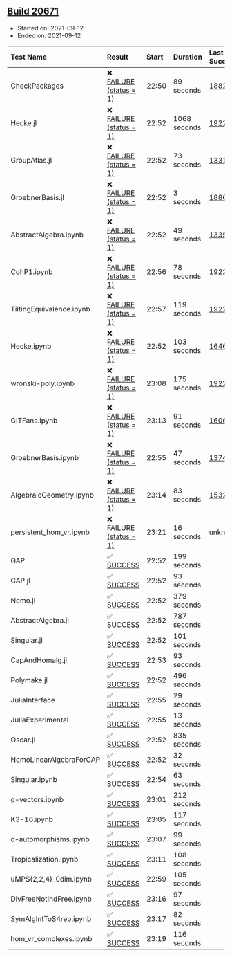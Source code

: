 ## [Build 20671](https://oscarci.mathematik.uni-kl.de/job/oscar/20671/)

* Started on: 2021-09-12
* Ended on: 2021-09-12

| Test Name    | Result | Start | Duration | Last Success | First Failure |
|:-------------|:-------|:------|:---------|:-------------|:--------------|
| CheckPackages | ❌ [FAILURE (status = 1)](https://oscarci.mathematik.uni-kl.de/job/oscar/20671/artifact/logs/build-20671/CheckPackages.log) | 22:50 | 89 seconds | [18822](https://oscarci.mathematik.uni-kl.de/job/oscar/18822/) | [18823](https://oscarci.mathematik.uni-kl.de/job/oscar/18823/) |
| Hecke.jl | ❌ [FAILURE (status = 1)](https://oscarci.mathematik.uni-kl.de/job/oscar/20671/artifact/logs/build-20671/Hecke.jl.log) | 22:52 | 1068 seconds | [19222](https://oscarci.mathematik.uni-kl.de/job/oscar/19222/) | [20152](https://oscarci.mathematik.uni-kl.de/job/oscar/20152/) |
| GroupAtlas.jl | ❌ [FAILURE (status = 1)](https://oscarci.mathematik.uni-kl.de/job/oscar/20671/artifact/logs/build-20671/GroupAtlas.jl.log) | 22:52 | 73 seconds | [13311](https://oscarci.mathematik.uni-kl.de/job/oscar/13311/) | [13312](https://oscarci.mathematik.uni-kl.de/job/oscar/13312/) |
| GroebnerBasis.jl | ❌ [FAILURE (status = 1)](https://oscarci.mathematik.uni-kl.de/job/oscar/20671/artifact/logs/build-20671/GroebnerBasis.jl.log) | 22:52 | 3 seconds | [18864](https://oscarci.mathematik.uni-kl.de/job/oscar/18864/) | [18865](https://oscarci.mathematik.uni-kl.de/job/oscar/18865/) |
| AbstractAlgebra.ipynb | ❌ [FAILURE (status = 1)](https://oscarci.mathematik.uni-kl.de/job/oscar/20671/artifact/logs/build-20671/AbstractAlgebra.ipynb.log) | 22:52 | 49 seconds | [13355](https://oscarci.mathematik.uni-kl.de/job/oscar/13355/) | [13356](https://oscarci.mathematik.uni-kl.de/job/oscar/13356/) |
| CohP1.ipynb | ❌ [FAILURE (status = 1)](https://oscarci.mathematik.uni-kl.de/job/oscar/20671/artifact/logs/build-20671/CohP1.ipynb.log) | 22:56 | 78 seconds | [19222](https://oscarci.mathematik.uni-kl.de/job/oscar/19222/) | [20152](https://oscarci.mathematik.uni-kl.de/job/oscar/20152/) |
| TiltingEquivalence.ipynb | ❌ [FAILURE (status = 1)](https://oscarci.mathematik.uni-kl.de/job/oscar/20671/artifact/logs/build-20671/TiltingEquivalence.ipynb.log) | 22:57 | 119 seconds | [19222](https://oscarci.mathematik.uni-kl.de/job/oscar/19222/) | [20152](https://oscarci.mathematik.uni-kl.de/job/oscar/20152/) |
| Hecke.ipynb | ❌ [FAILURE (status = 1)](https://oscarci.mathematik.uni-kl.de/job/oscar/20671/artifact/logs/build-20671/Hecke.ipynb.log) | 22:52 | 103 seconds | [16463](https://oscarci.mathematik.uni-kl.de/job/oscar/16463/) | [16464](https://oscarci.mathematik.uni-kl.de/job/oscar/16464/) |
| wronski-poly.ipynb | ❌ [FAILURE (status = 1)](https://oscarci.mathematik.uni-kl.de/job/oscar/20671/artifact/logs/build-20671/wronski-poly.ipynb.log) | 23:08 | 175 seconds | [19222](https://oscarci.mathematik.uni-kl.de/job/oscar/19222/) | [20152](https://oscarci.mathematik.uni-kl.de/job/oscar/20152/) |
| GITFans.ipynb | ❌ [FAILURE (status = 1)](https://oscarci.mathematik.uni-kl.de/job/oscar/20671/artifact/logs/build-20671/GITFans.ipynb.log) | 23:13 | 91 seconds | [16068](https://oscarci.mathematik.uni-kl.de/job/oscar/16068/) | [16069](https://oscarci.mathematik.uni-kl.de/job/oscar/16069/) |
| GroebnerBasis.ipynb | ❌ [FAILURE (status = 1)](https://oscarci.mathematik.uni-kl.de/job/oscar/20671/artifact/logs/build-20671/GroebnerBasis.ipynb.log) | 22:55 | 47 seconds | [13748](https://oscarci.mathematik.uni-kl.de/job/oscar/13748/) | [13749](https://oscarci.mathematik.uni-kl.de/job/oscar/13749/) |
| AlgebraicGeometry.ipynb | ❌ [FAILURE (status = 1)](https://oscarci.mathematik.uni-kl.de/job/oscar/20671/artifact/logs/build-20671/AlgebraicGeometry.ipynb.log) | 23:14 | 83 seconds | [15322](https://oscarci.mathematik.uni-kl.de/job/oscar/15322/) | [15323](https://oscarci.mathematik.uni-kl.de/job/oscar/15323/) |
| persistent_hom_vr.ipynb | ❌ [FAILURE (status = 1)](https://oscarci.mathematik.uni-kl.de/job/oscar/20671/artifact/logs/build-20671/persistent_hom_vr.ipynb.log) | 23:21 | 16 seconds | unknown | unknown |
| GAP | ✅ [SUCCESS](https://oscarci.mathematik.uni-kl.de/job/oscar/20671/artifact/logs/build-20671/GAP.log) | 22:52 | 199 seconds |  |  |
| GAP.jl | ✅ [SUCCESS](https://oscarci.mathematik.uni-kl.de/job/oscar/20671/artifact/logs/build-20671/GAP.jl.log) | 22:52 | 93 seconds |  |  |
| Nemo.jl | ✅ [SUCCESS](https://oscarci.mathematik.uni-kl.de/job/oscar/20671/artifact/logs/build-20671/Nemo.jl.log) | 22:52 | 379 seconds |  |  |
| AbstractAlgebra.jl | ✅ [SUCCESS](https://oscarci.mathematik.uni-kl.de/job/oscar/20671/artifact/logs/build-20671/AbstractAlgebra.jl.log) | 22:52 | 787 seconds |  |  |
| Singular.jl | ✅ [SUCCESS](https://oscarci.mathematik.uni-kl.de/job/oscar/20671/artifact/logs/build-20671/Singular.jl.log) | 22:52 | 101 seconds |  |  |
| CapAndHomalg.jl | ✅ [SUCCESS](https://oscarci.mathematik.uni-kl.de/job/oscar/20671/artifact/logs/build-20671/CapAndHomalg.jl.log) | 22:53 | 93 seconds |  |  |
| Polymake.jl | ✅ [SUCCESS](https://oscarci.mathematik.uni-kl.de/job/oscar/20671/artifact/logs/build-20671/Polymake.jl.log) | 22:52 | 496 seconds |  |  |
| JuliaInterface | ✅ [SUCCESS](https://oscarci.mathematik.uni-kl.de/job/oscar/20671/artifact/logs/build-20671/JuliaInterface.log) | 22:55 | 29 seconds |  |  |
| JuliaExperimental | ✅ [SUCCESS](https://oscarci.mathematik.uni-kl.de/job/oscar/20671/artifact/logs/build-20671/JuliaExperimental.log) | 22:55 | 13 seconds |  |  |
| Oscar.jl | ✅ [SUCCESS](https://oscarci.mathematik.uni-kl.de/job/oscar/20671/artifact/logs/build-20671/Oscar.jl.log) | 22:52 | 835 seconds |  |  |
| NemoLinearAlgebraForCAP | ✅ [SUCCESS](https://oscarci.mathematik.uni-kl.de/job/oscar/20671/artifact/logs/build-20671/NemoLinearAlgebraForCAP.log) | 22:52 | 32 seconds |  |  |
| Singular.ipynb | ✅ [SUCCESS](https://oscarci.mathematik.uni-kl.de/job/oscar/20671/artifact/logs/build-20671/Singular.ipynb.log) | 22:54 | 63 seconds |  |  |
| g-vectors.ipynb | ✅ [SUCCESS](https://oscarci.mathematik.uni-kl.de/job/oscar/20671/artifact/logs/build-20671/g-vectors.ipynb.log) | 23:01 | 212 seconds |  |  |
| K3-16.ipynb | ✅ [SUCCESS](https://oscarci.mathematik.uni-kl.de/job/oscar/20671/artifact/logs/build-20671/K3-16.ipynb.log) | 23:05 | 117 seconds |  |  |
| c-automorphisms.ipynb | ✅ [SUCCESS](https://oscarci.mathematik.uni-kl.de/job/oscar/20671/artifact/logs/build-20671/c-automorphisms.ipynb.log) | 23:07 | 99 seconds |  |  |
| Tropicalization.ipynb | ✅ [SUCCESS](https://oscarci.mathematik.uni-kl.de/job/oscar/20671/artifact/logs/build-20671/Tropicalization.ipynb.log) | 23:11 | 108 seconds |  |  |
| uMPS(2,2,4)_0dim.ipynb | ✅ [SUCCESS](https://oscarci.mathematik.uni-kl.de/job/oscar/20671/artifact/logs/build-20671/uMPS-2-2-4-_0dim.ipynb.log) | 22:59 | 105 seconds |  |  |
| DivFreeNotIndFree.ipynb | ✅ [SUCCESS](https://oscarci.mathematik.uni-kl.de/job/oscar/20671/artifact/logs/build-20671/DivFreeNotIndFree.ipynb.log) | 23:16 | 97 seconds |  |  |
| SymAlgIntToS4rep.ipynb | ✅ [SUCCESS](https://oscarci.mathematik.uni-kl.de/job/oscar/20671/artifact/logs/build-20671/SymAlgIntToS4rep.ipynb.log) | 23:17 | 82 seconds |  |  |
| hom_vr_complexes.ipynb | ✅ [SUCCESS](https://oscarci.mathematik.uni-kl.de/job/oscar/20671/artifact/logs/build-20671/hom_vr_complexes.ipynb.log) | 23:19 | 116 seconds |  |  |
